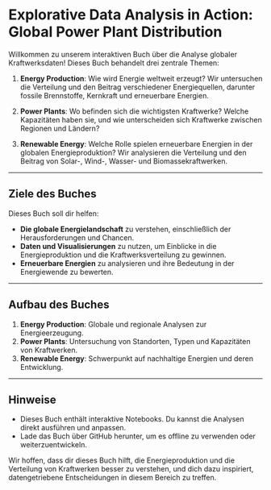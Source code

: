 # Explorative Data Analysis in Action: Global Power Plant Distribution

Willkommen zu unserem interaktiven Buch über die Analyse globaler Kraftwerksdaten! Dieses Buch behandelt drei zentrale Themen:

1. **Energy Production**: Wie wird Energie weltweit erzeugt? Wir untersuchen die Verteilung und den Beitrag verschiedener Energiequellen, darunter fossile Brennstoffe, Kernkraft und erneuerbare Energien.

2. **Power Plants**: Wo befinden sich die wichtigsten Kraftwerke? Welche Kapazitäten haben sie, und wie unterscheiden sich Kraftwerke zwischen Regionen und Ländern?

3. **Renewable Energy**: Welche Rolle spielen erneuerbare Energien in der globalen Energieproduktion? Wir analysieren die Verteilung und den Beitrag von Solar-, Wind-, Wasser- und Biomassekraftwerken.

---

## Ziele des Buches

Dieses Buch soll dir helfen:
- **Die globale Energielandschaft** zu verstehen, einschließlich der Herausforderungen und Chancen.
- **Daten und Visualisierungen** zu nutzen, um Einblicke in die Energieproduktion und die Kraftwerksverteilung zu gewinnen.
- **Erneuerbare Energien** zu analysieren und ihre Bedeutung in der Energiewende zu bewerten.

---

## Aufbau des Buches

1. **Energy Production**: Globale und regionale Analysen zur Energieerzeugung.
2. **Power Plants**: Untersuchung von Standorten, Typen und Kapazitäten von Kraftwerken.
3. **Renewable Energy**: Schwerpunkt auf nachhaltige Energien und deren Entwicklung.

---

## Hinweise

- Dieses Buch enthält interaktive Notebooks. Du kannst die Analysen direkt ausführen und anpassen.
- Lade das Buch über GitHub herunter, um es offline zu verwenden oder weiterzuentwickeln.

Wir hoffen, dass dir dieses Buch hilft, die Energieproduktion und die Verteilung von Kraftwerken besser zu verstehen, und dich dazu inspiriert, datengetriebene Entscheidungen in diesem Bereich zu treffen.


